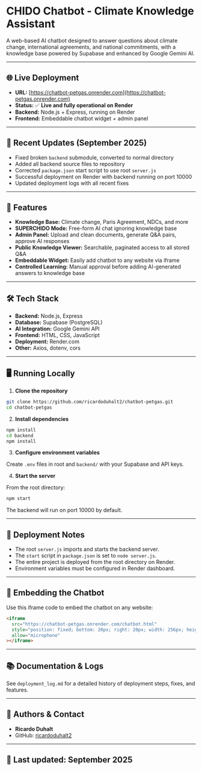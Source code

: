 # CHIDO Chatbot - Climate Knowledge Assistant

A web-based AI chatbot designed to answer questions about climate change, international agreements, and national commitments, with a knowledge base powered by Supabase and enhanced by Google Gemini AI.

---

## 🌐 Live Deployment

- **URL:** [https://chatbot-petgas.onrender.com](https://chatbot-petgas.onrender.com)
- **Status:** ✅ **Live and fully operational on Render**
- **Backend:** Node.js + Express, running on Render
- **Frontend:** Embeddable chatbot widget + admin panel

---

## 🚀 Recent Updates (September 2025)

- Fixed broken `backend` submodule, converted to normal directory
- Added all backend source files to repository
- Corrected `package.json` start script to use root `server.js`
- Successful deployment on Render with backend running on port 10000
- Updated deployment logs with all recent fixes

---

## 🧠 Features

- **Knowledge Base:** Climate change, Paris Agreement, NDCs, and more
- **SUPERCHIDO Mode:** Free-form AI chat ignoring knowledge base
- **Admin Panel:** Upload and clean documents, generate Q&A pairs, approve AI responses
- **Public Knowledge Viewer:** Searchable, paginated access to all stored Q&A
- **Embeddable Widget:** Easily add chatbot to any website via iframe
- **Controlled Learning:** Manual approval before adding AI-generated answers to knowledge base

---

## 🛠️ Tech Stack

- **Backend:** Node.js, Express
- **Database:** Supabase (PostgreSQL)
- **AI Integration:** Google Gemini API
- **Frontend:** HTML, CSS, JavaScript
- **Deployment:** Render.com
- **Other:** Axios, dotenv, cors

---

## 🖥️ Running Locally

1. **Clone the repository**

```bash
git clone https://github.com/ricardoduhalt2/chatbot-petgas.git
cd chatbot-petgas
```

2. **Install dependencies**

```bash
npm install
cd backend
npm install
```

3. **Configure environment variables**

Create `.env` files in root and `backend/` with your Supabase and API keys.

4. **Start the server**

From the root directory:

```bash
npm start
```

The backend will run on port 10000 by default.

---

## 📝 Deployment Notes

- The root `server.js` imports and starts the backend server.
- The `start` script in `package.json` is set to `node server.js`.
- The entire project is deployed from the root directory on Render.
- Environment variables must be configured in Render dashboard.

---

## 📄 Embedding the Chatbot

Use this iframe code to embed the chatbot on any website:

```html
<iframe 
  src="https://chatbot-petgas.onrender.com/chatbot.html" 
  style="position: fixed; bottom: 20px; right: 20px; width: 256px; height: 500px; border: none; border-radius: 12px; box-shadow: 0 4px 12px rgba(0,0,0,0.15); z-index: 9999;"
  allow="microphone"
></iframe>
```

---

## 📚 Documentation & Logs

See `deployment_log.md` for a detailed history of deployment steps, fixes, and features.

---

## 👤 Authors & Contact

- **Ricardo Duhalt**
- GitHub: [ricardoduhalt2](https://github.com/ricardoduhalt2)

---

## 📅 Last updated: September 2025
